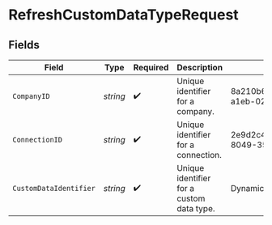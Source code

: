 # RefreshCustomDataTypeRequest


## Fields

| Field                                     | Type                                      | Required                                  | Description                               | Example                                   |
| ----------------------------------------- | ----------------------------------------- | ----------------------------------------- | ----------------------------------------- | ----------------------------------------- |
| `CompanyID`                               | *string*                                  | :heavy_check_mark:                        | Unique identifier for a company.          | 8a210b68-6988-11ed-a1eb-0242ac120002      |
| `ConnectionID`                            | *string*                                  | :heavy_check_mark:                        | Unique identifier for a connection.       | 2e9d2c44-f675-40ba-8049-353bfcb5e171      |
| `CustomDataIdentifier`                    | *string*                                  | :heavy_check_mark:                        | Unique identifier for a custom data type. | DynamicsPurchaseOrders                    |